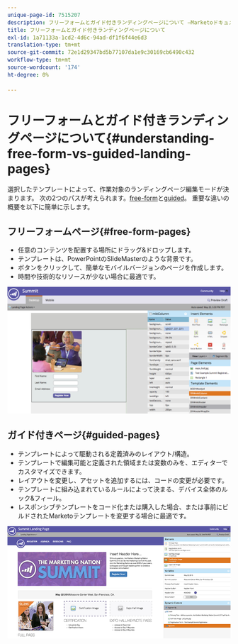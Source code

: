 ```yaml
---
unique-page-id: 7515207
description: フリーフォームとガイド付きランディングページについて —Marketoドキュメント — 製品ドキュメント
title: フリーフォームとガイド付きランディングページについて
exl-id: 1a71133a-1cd2-4d6c-94ad-df1f6f44e6d3
translation-type: tm+mt
source-git-commit: 72e1d29347bd5b77107da1e9c30169cb6490c432
workflow-type: tm+mt
source-wordcount: '174'
ht-degree: 0%

---
```


# フリーフォームとガイド付きランディングページについて{#understanding-free-form-vs-guided-landing-pages}

選択したテンプレートによって、作業対象のランディングページ編集モードが決まります。 次の2つのパスが考えられます。[free-form](/help/marketo/product-docs/demand-generation/landing-pages/free-form-landing-pages/create-a-free-form-landing-page.md)と[guided](/help/marketo/product-docs/demand-generation/landing-pages/guided-landing-pages/create-a-guided-landing-page.md)。 重要な違いの概要を以下に簡単に示します。

## フリーフォームページ{#free-form-pages}

* 任意のコンテンツを配置する場所にドラッグ&amp;ドロップします。
* テンプレートは、PowerPointのSlideMasterのような背景です。
* ボタンをクリックして、簡単なモバイルバージョンのページを作成します。
* 時間や技術的なリソースが少ない場合に最適です。

![](assets/image2015-5-20-17-3a50-3a53.png)

## ガイド付きページ{#guided-pages}

* テンプレートによって駆動される定義済みのレイアウト/構造。
* テンプレートで編集可能と定義された領域または変数のみを、エディターでカスタマイズできます。
* レイアウトを変更し、アセットを追加するには、コードの変更が必要です。
* テンプレートに組み込まれているルールによって決まる、デバイス全体のルック&amp;フィール。
* レスポンシブテンプレートをコード化または購入した場合、または事前にビルドされたMarketoテンプレートを変更する場合に最適です。

![](assets/two-1.png)
